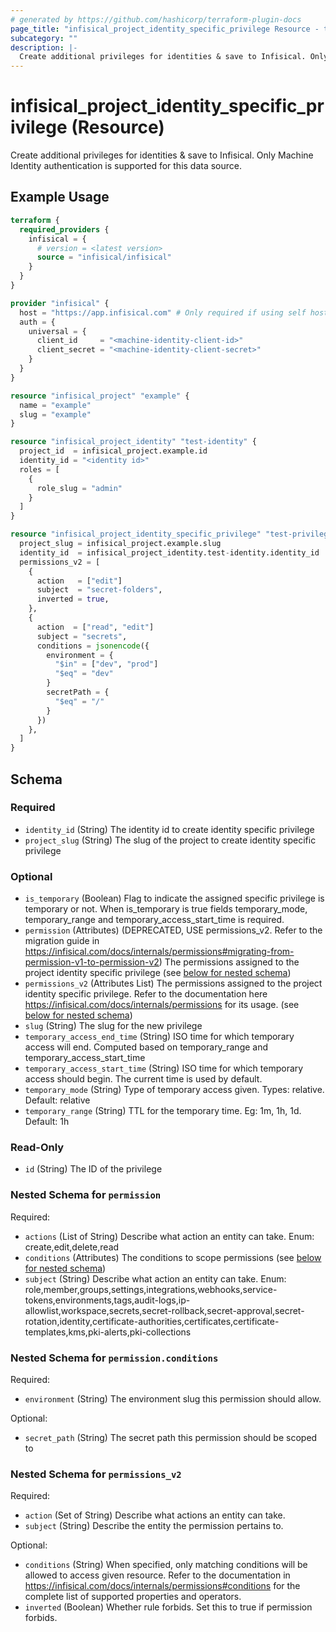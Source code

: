 ```yaml
---
# generated by https://github.com/hashicorp/terraform-plugin-docs
page_title: "infisical_project_identity_specific_privilege Resource - terraform-provider-infisical"
subcategory: ""
description: |-
  Create additional privileges for identities & save to Infisical. Only Machine Identity authentication is supported for this data source.
---
```


# infisical_project_identity_specific_privilege (Resource)

Create additional privileges for identities & save to Infisical. Only Machine Identity authentication is supported for this data source.

## Example Usage

```terraform
terraform {
  required_providers {
    infisical = {
      # version = <latest version>
      source = "infisical/infisical"
    }
  }
}

provider "infisical" {
  host = "https://app.infisical.com" # Only required if using self hosted instance of Infisical, default is https://app.infisical.com
  auth = {
    universal = {
      client_id     = "<machine-identity-client-id>"
      client_secret = "<machine-identity-client-secret>"
    }
  }
}

resource "infisical_project" "example" {
  name = "example"
  slug = "example"
}

resource "infisical_project_identity" "test-identity" {
  project_id  = infisical_project.example.id
  identity_id = "<identity id>"
  roles = [
    {
      role_slug = "admin"
    }
  ]
}

resource "infisical_project_identity_specific_privilege" "test-privilege" {
  project_slug = infisical_project.example.slug
  identity_id  = infisical_project_identity.test-identity.identity_id
  permissions_v2 = [
    {
      action   = ["edit"]
      subject  = "secret-folders",
      inverted = true,
    },
    {
      action  = ["read", "edit"]
      subject = "secrets",
      conditions = jsonencode({
        environment = {
          "$in" = ["dev", "prod"]
          "$eq" = "dev"
        }
        secretPath = {
          "$eq" = "/"
        }
      })
    },
  ]
}
```

<!-- schema generated by tfplugindocs -->
## Schema

### Required

- `identity_id` (String) The identity id to create identity specific privilege
- `project_slug` (String) The slug of the project to create identity specific privilege

### Optional

- `is_temporary` (Boolean) Flag to indicate the assigned specific privilege is temporary or not. When is_temporary is true fields temporary_mode, temporary_range and temporary_access_start_time is required.
- `permission` (Attributes) (DEPRECATED, USE permissions_v2. Refer to the migration guide in https://infisical.com/docs/internals/permissions#migrating-from-permission-v1-to-permission-v2) The permissions assigned to the project identity specific privilege (see [below for nested schema](#nestedatt--permission))
- `permissions_v2` (Attributes List) The permissions assigned to the project identity specific privilege. Refer to the documentation here https://infisical.com/docs/internals/permissions for its usage. (see [below for nested schema](#nestedatt--permissions_v2))
- `slug` (String) The slug for the new privilege
- `temporary_access_end_time` (String) ISO time for which temporary access will end. Computed based on temporary_range and temporary_access_start_time
- `temporary_access_start_time` (String) ISO time for which temporary access should begin. The current time is used by default.
- `temporary_mode` (String) Type of temporary access given. Types: relative. Default: relative
- `temporary_range` (String) TTL for the temporary time. Eg: 1m, 1h, 1d. Default: 1h

### Read-Only

- `id` (String) The ID of the privilege

<a id="nestedatt--permission"></a>
### Nested Schema for `permission`

Required:

- `actions` (List of String) Describe what action an entity can take. Enum: create,edit,delete,read
- `conditions` (Attributes) The conditions to scope permissions (see [below for nested schema](#nestedatt--permission--conditions))
- `subject` (String) Describe what action an entity can take. Enum: role,member,groups,settings,integrations,webhooks,service-tokens,environments,tags,audit-logs,ip-allowlist,workspace,secrets,secret-rollback,secret-approval,secret-rotation,identity,certificate-authorities,certificates,certificate-templates,kms,pki-alerts,pki-collections

<a id="nestedatt--permission--conditions"></a>
### Nested Schema for `permission.conditions`

Required:

- `environment` (String) The environment slug this permission should allow.

Optional:

- `secret_path` (String) The secret path this permission should be scoped to



<a id="nestedatt--permissions_v2"></a>
### Nested Schema for `permissions_v2`

Required:

- `action` (Set of String) Describe what actions an entity can take.
- `subject` (String) Describe the entity the permission pertains to.

Optional:

- `conditions` (String) When specified, only matching conditions will be allowed to access given resource. Refer to the documentation in https://infisical.com/docs/internals/permissions#conditions for the complete list of supported properties and operators.
- `inverted` (Boolean) Whether rule forbids. Set this to true if permission forbids.
